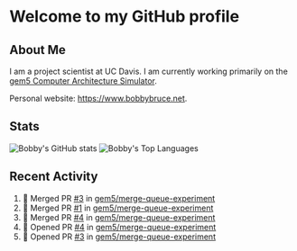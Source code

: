 # Welcome to my GitHub profile

## About Me

I am a project scientist at UC Davis. I am currently working primarily on the [gem5 Computer Architecture Simulator](https://github.com/gem5).

Personal website: <https://www.bobbybruce.net>.

## Stats

![Bobby's GitHub stats](https://github-readme-stats.vercel.app/api?username=bobbyrbruce&show_icons=true&theme=responsive&include_all_commits=true&count_private=true&show=reviews&disable_animations=true)
![Bobby's Top Languages ](https://github-readme-stats.vercel.app/api/top-langs/?username=bobbyrbruce&layout=compact&theme=responsive&count_private=true&langs_count=10&disable_animations=true)

## Recent Activity

<!--START_SECTION:activity-->
1. 🎉 Merged PR [#3](https://github.com/gem5/merge-queue-experiment/pull/3) in [gem5/merge-queue-experiment](https://github.com/gem5/merge-queue-experiment)
2. 🎉 Merged PR [#1](https://github.com/gem5/merge-queue-experiment/pull/1) in [gem5/merge-queue-experiment](https://github.com/gem5/merge-queue-experiment)
3. 🎉 Merged PR [#4](https://github.com/gem5/merge-queue-experiment/pull/4) in [gem5/merge-queue-experiment](https://github.com/gem5/merge-queue-experiment)
4. 💪 Opened PR [#4](https://github.com/gem5/merge-queue-experiment/pull/4) in [gem5/merge-queue-experiment](https://github.com/gem5/merge-queue-experiment)
5. 💪 Opened PR [#3](https://github.com/gem5/merge-queue-experiment/pull/3) in [gem5/merge-queue-experiment](https://github.com/gem5/merge-queue-experiment)
<!--END_SECTION:activity-->
